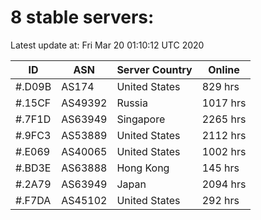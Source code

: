 # 8 stable servers:

Latest update at: Fri Mar 20 01:10:12 UTC 2020

| ID | ASN | Server Country | Online |
| -- | --- | -------------- | ------ |
| #.D09B | AS174 | United States | 829 hrs |
| #.15CF | AS49392 | Russia | 1017 hrs |
| #.7F1D | AS63949 | Singapore | 2265 hrs |
| #.9FC3 | AS53889 | United States | 2112 hrs |
| #.E069 | AS40065 | United States | 1002 hrs |
| #.BD3E | AS63888 | Hong Kong | 145 hrs |
| #.2A79 | AS63949 | Japan | 2094 hrs |
| #.F7DA | AS45102 | United States | 292 hrs |


